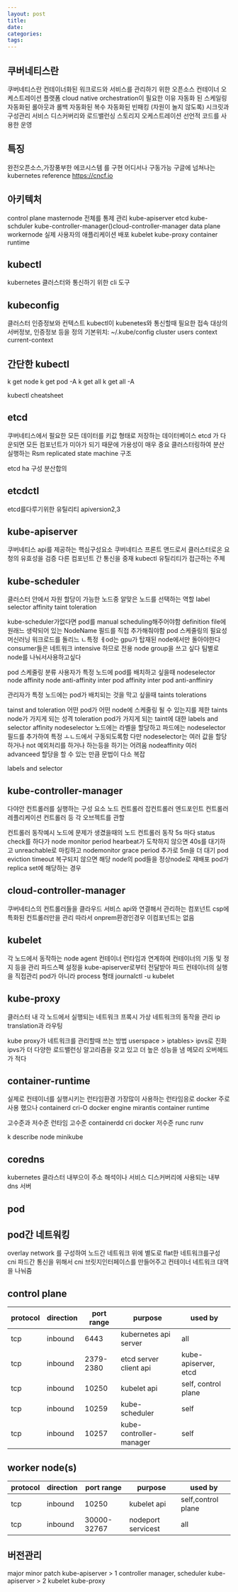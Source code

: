 ```yaml
---
layout: post
title:
date:
categories:
tags:
---
```


## 쿠버네티스란

쿠버네티스란 컨테이너화된 워크로드와 서비스를 관리하기 위한 오픈소스 컨테이너 오케스트레이션 플랫폼
cloud native
orchestration이 필요한 이유
자동화 된 스케일링
자동화된 롤아웃과 롤백
자동화된 복수
자동화된 빈패킹 (자원이 놀지 않도록)
시크릿과 구성관리
서비스 디스커버리와 로드밸런싱
스토리지 오케스트레이션
선언적 코드를 사용한 운영

## 특징

완전오픈소스,가장풍부한 에코시스템
를 구현
어디서나 구동가능
구글에 넘쳐나는 kubernetes reference
https://cncf.io

## 아키텍처

control plane masternode 전체를 통제 관리
kube-apiserver
etcd
kube-schduler
kube-controller-manager()cloud-controller-manager
data plane workernode 실제 사용자의 애플리케이션 배포
kubelet
kube-proxy
container runtime

## kubectl

kubernetes 클러스터와 통신하기 위한 cli 도구

## kubeconfig

클러스터 인증정보와 컨텍스트
kubectl이 kubenetes와 통신할때 필요한 접속 대상의 서버정보, 인증정보 등을 정의
기본위치: ~/.kube/config
cluster
users
context
current-context

## 간단한 kubectl

k get node
k get pod -A
k get all
k get all -A

kubectl cheatsheet

## etcd

쿠버네티스에서 필요한 모든 데이터를 키값 형태로 저장하는 데이터베이스
etcd 가 다운되면 모든 컴포넌트가 미아가 되기 때문에 가용성이 매우 중요
클러스터링하여 분산 실행하는 Rsm replicated state machine 구조

etcd ha 구성 분산합의

## etcdctl

etcd를다루기위한 유틸리티
apiversion2,3

## kube-apiserver

쿠버네티스 api를 제공하는 핵심구성요소
쿠버네티스 프론트 앤드로서 클러스터로온 요청의 유효성을 검증
다른 컴포넌트 간 통신을 중재
kubectl 유틸리티가 접근하는 주체

## kube-scheduler

클러스터 안에서 자원 할당이 가능한 노드중 알맞은 노드를 선택하는 역할
label selector affinity taint toleration

kube-scheduler가없다면
pod를 manual scheduling해주어야함
definition file에 원래느 생략되어 있는 NodeName 필드를 직접 추가해줘야함
pod 스케줄링의 필요성
머신러닝 워크로드를 돌리느 ㄴ특정 ㅔod는 gpu가 탑재된 node에서만 돌아야한다\
consumer들은 네트워크 intensive 하므로 전용 node group을 쓰고 싶다
팀별로 node를 나눠서사용하고싶다

pod 스케줄링 분류
사용자가 특정 노드에 pod를 배치하고 싶을때
nodeselector node affinity node anti-affinity inter pod affinity inter pod anti-anffiniry

관리자가 특정 노드에는 pod가 배치되는 것을 막고 싶을때
taints tolerations

tainst and toleration
어떤 pod가 어떤 node에 스케줄링 될 수 있는지를 제한
taints node가 가지게 되는 성격
toleration pod가 가지게 되는 taint에 대한
labels and selector affinity
nodeselector
노드에는 라벨을 할당하고 파드에는 nodeselector 필드를 추가하여 특정 ㅗㄴ드에서 구동되도록함
다만 nodeselector는 여러 값을 할당하거나 not 예외처리를 하거나 하는등을 하기는 어려움
nodeaffinity
여러 advanceed 할당을 할 수 있는 만큼 문법이 다소 복잡

labels and selector

## kube-controller-manager

다야안 컨트롤러를 실행하는 구성 요소
노드 컨트롤러 잡컨트롤러 엔드포인트 컨트롤러 레플리케이션 컨트롤러 등 각 오브젝트를 관할

컨트롤러 동작예시
노드에 문제가 생겼을때의 노드 컨트롤러 동작
5s 마다 status check를 하다가 node monitor period
hearbeat가 도착하지 않으면 40s를 대기하고 unreachable로 마킹하고 nodemonitor grace period
추가로 5m을 더 대기 pod eviction timeout
복구되지 않으면 해당 node의 pod들을 정상node로 재배포 pod가 replica set에 해당하는 경우

## cloud-controller-manager

쿠버네티스의 컨트롤러들을 클라우드 서비스 api와 연결해서 관리하는 컴포넌트
csp에 특화된 컨트롤러만을 관리
따라서 onprem환경인경우 이컴포넌트는 없음

## kubelet

각 노드에서 동작하는 node agent
컨테이너 런타임과 연계하여 컨테이너의 기동 및 정지 등을 관리
파드스펙 설정을 kube-apiserver로부터 전달받아 파드 컨테이너의 실행을 직접관리
pod가 아니라 process 형태
journalctl -u kubelet

## kube-proxy

클러스터 내 각 노드에서 실행되는 네트워크 프록시
가상 네트워크의 동작을 관리
ip translation과 라우팅

kube proxy가 네트워크를 관리할때 쓰는 방법
userspace > iptables> ipvs로 진화
ipvs가 더 다양한 로드밸런싱 알고리즘을 갖고 있고 더 높은 성능을 냄 메모리 오버헤드가 적다

## container-runtime

실제로 컨테이너를 실행시키는 런타임환경
가장많이 사용하는 런타임응로 docker 주로 사용 했으나
containerd
cri-O
docker engine
mirantis container runtime

고수준과 저수준 런타임
고수준 containerdd cri docker
저수준 runc runv

k describe node minikube

## coredns

kubernetes 클라스터 내부으이 주소 해석이나 서비스 디스커버리에 사용되는 내부 dns 서버

## pod

## pod간 네트워킹

overlay network 를 구성하여 노드간 네트워크 위에 별도로 flat한 네트워크를구성 cni
파드간 통신을 위해서 cni
브릿지인터페이스를 만들어주고 컨테이너 네트워크 대역을 나눠줌

## control plane

| protocol | direction | port range | purpose                 | used by              |
| -------- | --------- | ---------- | ----------------------- | -------------------- |
| tcp      | inbound   | 6443       | kubernetes api server   | all                  |
| tcp      | inbound   | 2379-2380  | etcd server client api  | kube-apiserver, etcd |
| tcp      | inbound   | 10250      | kubelet api             | self, control plane  |
| tcp      | inbound   | 10259      | kube-scheduler          | self                 |
| tcp      | inbound   | 10257      | kube-controller-manager | self                 |

## worker node(s)

| protocol | direction | port range  | purpose            | used by            |
| -------- | --------- | ----------- | ------------------ | ------------------ |
| tcp      | inbound   | 10250       | kubelet api        | self,control plane |
| tcp      | inbound   | 30000-32767 | nodeport servicest | all                |

## 버전관리

major minor patch
kube-apiserver > 1 controller manager, scheduler
kube-apiserver > 2 kubelet kube-proxy
